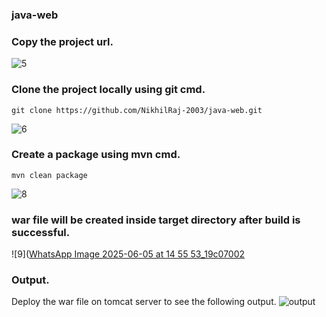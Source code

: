 ### java-web ###

###  Copy the project url.
![5](https://github.com/user-attachments/assets/1b6681b2-d7ca-4b54-bd1f-82b5fb88ed55)

### Clone the project locally using git cmd.
```
git clone https://github.com/NikhilRaj-2003/java-web.git

```
![6](https://github.com/user-attachments/assets/70126de4-7174-40fe-a925-cf320473b71c)

### Create a package using mvn cmd.
```
mvn clean package 

``` 
![8](https://github.com/user-attachments/assets/80cdeac5-bd44-4bc3-8da2-afefb0abeca7)


### war file will be created inside target directory after build is successful.
![9]([WhatsApp Image 2025-06-05 at 14 55 53_19c07002](https://github.com/user-attachments/assets/a1baba26-bf8d-4003-a94f-434d4814589b)

### Output.
Deploy the war file on tomcat server to see the following output.
![output](https://github.com/user-attachments/assets/476f83f7-7aa7-45b9-97d7-3bb98eebdbe4)



